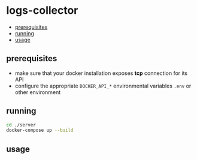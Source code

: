 # logs-collector

- [prerequisites](#prerequisites)
- [running](#running)
- [usage](#usage)

## prerequisites

- make sure that your docker installation exposes **tcp** connection for its API
- configure the appropriate `DOCKER_API_*` environmental variables `.env` or other environment

## running

```bash
cd ./server
docker-compose up --build
```

## usage

